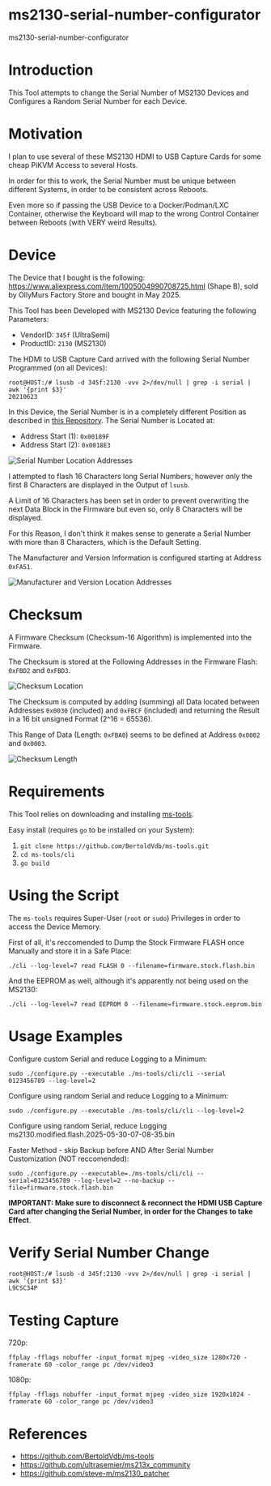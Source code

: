 # ms2130-serial-number-configurator
ms2130-serial-number-configurator

# Introduction
This Tool attempts to change the Serial Number of MS2130 Devices and Configures a Random Serial Number for each Device.

# Motivation
I plan to use several of these MS2130 HDMI to USB Capture Cards for some cheap PiKVM Access to several Hosts.

In order for this to work, the Serial Number must be unique between different Systems, in order to be consistent across Reboots.

Even more so if passing the USB Device to a Docker/Podman/LXC Container, otherwise the Keyboard will map to the wrong Control Container between Reboots (with VERY weird Results).

# Device
The Device that I bought is the following: https://www.aliexpress.com/item/1005004990708725.html (Shape B), sold by OllyMurs Factory Store and bought in May 2025.

This Tool has been Developed with MS2130 Device featuring the following Parameters:
- VendorID: `345f` (UltraSemi)
- ProductID: `2130` (MS2130)

The HDMI to USB Capture Card arrived with the following Serial Number Programmed (on all Devices):
```
root@HOST:/# lsusb -d 345f:2130 -vvv 2>/dev/null | grep -i serial | awk '{print $3}'
20210623
```

In this Device, the Serial Number is in a completely different Position as described in [this Repository](https://github.com/ultrasemier/ms213x_community?tab=readme-ov-file#user-data).
The Serial Number is Located at:
- Address Start (1): `0x00189F`
- Address Start (2): `0x0018E3`

![Serial Number Location Addresses](./Serial_Number_Location_Addresses.png)

I attempted to flash 16 Characters long Serial Numbers, however only the first 8 Characters are displayed in the Output of `lsusb`.

A Limit of 16 Characters has been set in order to prevent overwriting the next Data Block in the Firmware but even so, only 8 Characters will be displayed.

For this Reason, I don't think it makes sense to generate a Serial Number with more than 8 Characters, which is the Default Setting.

The Manufacturer and Version Information is configured starting at Address `0xFA51`.

![Manufacturer and Version Location Addresses](./Manufacturer_Version_Location_Addresses.png)

# Checksum
A Firmware Checksum (Checksum-16 Algorithm) is implemented into the Firmware.

The Checksum is stored at the Following Addresses in the Firmware Flash: `0xFBD2` and `0xFBD3`.

![Checksum Location](./Checksum_Location.png)


The Checksum is computed by adding (summing) all Data located between Addresses `0x0030` (included) and `0xFBCF` (included) and returning the Result in a 16 bit unsigned Format (2^16 = 65536).

This Range of Data (Length: `0xFBA0`) seems to be defined at Address `0x0002` and `0x0003`.

![Checksum Length](./Checksum_Length.png)

# Requirements
This Tool relies on downloading and installing [ms-tools](https://github.com/BertoldVdb/ms-tools).

Easy install (requires `go` to be installed on your System):
1. `git clone https://github.com/BertoldVdb/ms-tools.git`
2. `cd ms-tools/cli`
3. `go build`

# Using the Script
The `ms-tools` requires Super-User (`root` or `sudo`) Privileges in order to access the Device Memory.

First of all, it's reccomended to Dump the Stock Firmware FLASH once Manually and store it in a Safe Place:
```
./cli --log-level=7 read FLASH 0 --filename=firmware.stock.flash.bin
```

And the EEPROM as well, although it's apparently not being used on the MS2130:
```
./cli --log-level=7 read EEPROM 0 --filename=firmware.stock.eeprom.bin
```

# Usage Examples
Configure custom Serial and reduce Logging to a Minimum:
```
sudo ./configure.py --executable ./ms-tools/cli/cli --serial 0123456789 --log-level=2
```

Configure using random Serial and reduce Logging to a Minimum:
```
sudo ./configure.py --executable ./ms-tools/cli/cli --log-level=2
```

Configure using random Serial, reduce Logging ms2130.modified.flash.2025-05-30-07-08-35.bin

Faster Method - skip Backup before AND After Serial Number Customization (NOT reccomended):
```
sudo ./configure.py --executable=./ms-tools/cli/cli --serial=0123456789 --log-level=2 --no-backup --file=firmware.stock.flash.bin
```

**IMPORTANT: Make sure to disconnect & reconnect the HDMI USB Capture Card after changing the Serial Number, in order for the Changes to take Effect**.

# Verify Serial Number Change
```
root@HOST:/# lsusb -d 345f:2130 -vvv 2>/dev/null | grep -i serial | awk '{print $3}'
L9CSC34P
```

# Testing Capture
720p:
```
ffplay -fflags nobuffer -input_format mjpeg -video_size 1280x720 -framerate 60 -color_range pc /dev/video3
```

1080p:
```
ffplay -fflags nobuffer -input_format mjpeg -video_size 1920x1024 -framerate 60 -color_range pc /dev/video3
```

# References
- https://github.com/BertoldVdb/ms-tools
- https://github.com/ultrasemier/ms213x_community
- https://github.com/steve-m/ms2130_patcher
